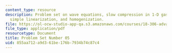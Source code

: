 ```yaml
---
content_type: resource
description: Problem set on wave equations, slow compression in 1-D gas dynamics,
  simple linearization, and homogenization.
file: https://ol-ocw-studio-app-qa.s3.amazonaws.com/courses/18-306-advanced-partial-differential-equations-with-applications-fall-2009/855aa712a9d361be176b7934b74c87c4_MIT18_306f09_pset05_ProblemSet200905.pdf
file_type: application/pdf
resourcetype: Document
title: Problem Set Number 05
uid: 855aa712-a9d3-61be-176b-7934b74c87c4
---
```

